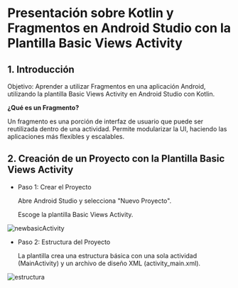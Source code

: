 # Presentación sobre Kotlin y Fragmentos en Android Studio con la Plantilla Basic Views Activity

## 1. Introducción
Objetivo: Aprender a utilizar Fragmentos en una aplicación Android, utilizando la plantilla Basic Views Activity en Android Studio con Kotlin.

**¿Qué es un Fragmento?**

Un fragmento es una porción de interfaz de usuario que puede ser reutilizada dentro de una actividad.
Permite modularizar la UI, haciendo las aplicaciones más flexibles y escalables.

## 2. Creación de un Proyecto con la Plantilla Basic Views Activity

* Paso 1: Crear el Proyecto

    Abre Android Studio y selecciona "Nuevo Proyecto".

    Escoge la plantilla Basic Views Activity.

![newbasicActivity](https://github.com/user-attachments/assets/4e3294de-f41c-4b5c-88e6-c112af0d0c40)



* Paso 2: Estructura del Proyecto

    La plantilla crea una estructura básica con una sola actividad (MainActivity) y un archivo de diseño XML (activity_main.xml).
  
![estructura](https://github.com/user-attachments/assets/0367445d-1ea6-4011-9975-e2ad1863f259)
